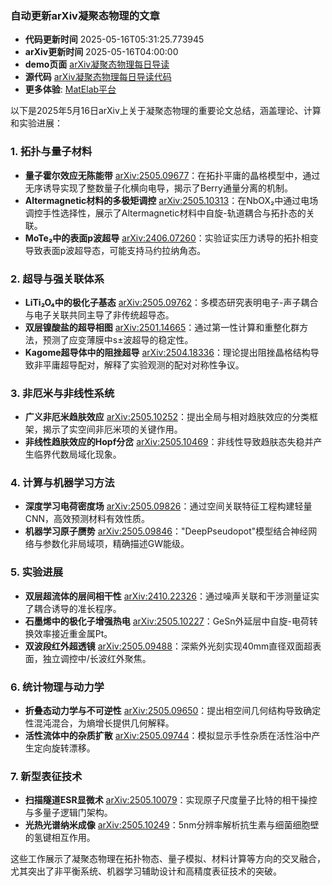### 自动更新arXiv凝聚态物理的文章
  - **代码更新时间** 2025-05-16T05:31:25.773945
  - **arXiv更新时间** 2025-05-16T04:00:00
  - **demo页面** [arXiv凝聚态物理每日导读](https://iopwsy.github.io/arXiv_cond-mat/)
  - **源代码** [arXiv凝聚态物理每日导读代码](https://github.com/iopwsy/arXiv_cond-mat/)
  - **更多体验**: [MatElab平台](https://in.iphy.ac.cn/eln/#/recday)

以下是2025年5月16日arXiv上关于凝聚态物理的重要论文总结，涵盖理论、计算和实验进展：

### 1. **拓扑与量子材料**
- **量子霍尔效应无陈能带** [arXiv:2505.09677](https://arxiv.org/abs/2505.09677)：在拓扑平庸的晶格模型中，通过无序诱导实现了整数量子化横向电导，揭示了Berry通量分离的机制。
- **Altermagnetic材料的多极矩调控** [arXiv:2505.10313](https://arxiv.org/abs/2505.10313)：在NbOX₂中通过电场调控手性选择性，展示了Altermagnetic材料中自旋-轨道耦合与拓扑态的关联。
- **MoTe₂中的表面p波超导** [arXiv:2406.07260](https://arxiv.org/abs/2406.07260)：实验证实压力诱导的拓扑相变导致表面p波超导态，可能支持马约拉纳角态。

### 2. **超导与强关联体系**
- **LiTi₂O₄中的极化子基态** [arXiv:2505.09762](https://arxiv.org/abs/2505.09762)：多模态研究表明电子-声子耦合与电子关联共同主导了非传统超导态。
- **双层镍酸盐的超导相图** [arXiv:2501.14665](https://arxiv.org/abs/2501.14665)：通过第一性计算和重整化群方法，预测了应变薄膜中s±波超导的稳定性。
- **Kagome超导体中的阻挫超导** [arXiv:2504.18336](https://arxiv.org/abs/2504.18336)：理论提出阻挫晶格结构导致非平庸超导配对，解释了实验观测的配对对称性争议。

### 3. **非厄米与非线性系统**
- **广义非厄米趋肤效应** [arXiv:2505.10252](https://arxiv.org/abs/2505.10252)：提出全局与相对趋肤效应的分类框架，揭示了实空间非厄米项的关键作用。
- **非线性趋肤效应的Hopf分岔** [arXiv:2505.10469](https://arxiv.org/abs/2505.10469)：非线性导致趋肤态失稳并产生临界代数局域化现象。

### 4. **计算与机器学习方法**
- **深度学习电荷密度场** [arXiv:2505.09826](https://arxiv.org/abs/2505.09826)：通过空间关联特征工程构建轻量CNN，高效预测材料有效性质。
- **机器学习原子赝势** [arXiv:2505.09846](https://arxiv.org/abs/2505.09846)："DeepPseudopot"模型结合神经网络与参数化非局域项，精确描述GW能级。

### 5. **实验进展**
- **双层超流体的层间相干性** [arXiv:2410.22326](https://arxiv.org/abs/2410.22326)：通过噪声关联和干涉测量证实了耦合诱导的准长程序。
- **石墨烯中的极化子增强热电** [arXiv:2505.10227](https://arxiv.org/abs/2505.10227)：GeSn外延层中自旋-电荷转换效率接近重金属Pt。
- **双波段红外超透镜** [arXiv:2505.09488](https://arxiv.org/abs/2505.09488)：深紫外光刻实现40mm直径双面超表面，独立调控中/长波红外聚焦。

### 6. **统计物理与动力学**
- **折叠态动力学与不可逆性** [arXiv:2505.09650](https://arxiv.org/abs/2505.09650)：提出相空间几何结构导致确定性混沌混合，为熵增长提供几何解释。
- **活性流体中的杂质扩散** [arXiv:2505.09744](https://arxiv.org/abs/2505.09744)：模拟显示手性杂质在活性浴中产生定向旋转漂移。

### 7. **新型表征技术**
- **扫描隧道ESR显微术** [arXiv:2505.10079](https://arxiv.org/abs/2505.10079)：实现原子尺度量子比特的相干操控与多量子逻辑门架构。
- **光热光谱纳米成像** [arXiv:2505.10249](https://arxiv.org/abs/2505.10249)：5nm分辨率解析抗生素与细菌细胞壁的氢键相互作用。

这些工作展示了凝聚态物理在拓扑物态、量子模拟、材料计算等方向的交叉融合，尤其突出了非平衡系统、机器学习辅助设计和高精度表征技术的突破。